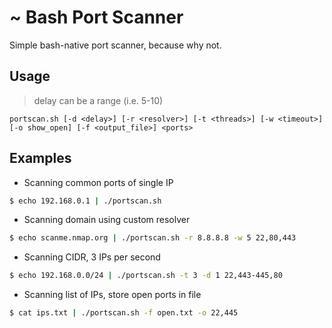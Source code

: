 # ~ Bash Port Scanner
Simple bash-native port scanner, because why not.
## Usage
> delay can be a range (i.e. 5-10)

`portscan.sh [-d <delay>] [-r <resolver>] [-t <threads>] [-w <timeout>] [-o show_open] [-f <output_file>] <ports>`
## Examples
- Scanning common ports of single IP 
```bash
$ echo 192.168.0.1 | ./portscan.sh
```
- Scanning domain using custom resolver
```bash
$ echo scanme.nmap.org | ./portscan.sh -r 8.8.8.8 -w 5 22,80,443
```
- Scanning CIDR, 3 IPs per second
```bash
$ echo 192.168.0.0/24 | ./portscan.sh -t 3 -d 1 22,443-445,80
```
- Scanning list of IPs, store open ports in file
```bash
$ cat ips.txt | ./portscan.sh -f open.txt -o 22,445 
```
